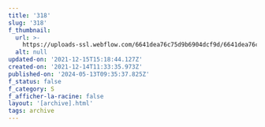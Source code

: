 ```yaml
---
title: '318'
slug: '318'
f_thumbnail:
  url: >-
    https://uploads-ssl.webflow.com/6641dea76c75d9b6904dcf9d/6641dea76c75d9b6904dd2ee_318.jpg
  alt: null
updated-on: '2021-12-15T15:18:44.127Z'
created-on: '2021-12-14T11:33:35.973Z'
published-on: '2024-05-13T09:35:37.825Z'
f_status: false
f_category: S
f_afficher-la-racine: false
layout: '[archive].html'
tags: archive
---
```



